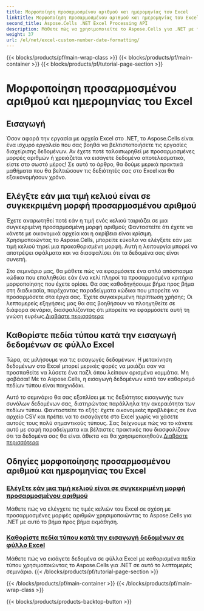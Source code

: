 ```yaml
---
title: Μορφοποίηση προσαρμοσμένου αριθμού και ημερομηνίας του Excel
linktitle: Μορφοποίηση προσαρμοσμένου αριθμού και ημερομηνίας του Excel
second_title: Aspose.Cells .NET Excel Processing API
description: Μάθετε πώς να χρησιμοποιείτε το Aspose.Cells για .NET με τους ολοκληρωμένους οδηγούς μας σχετικά με τη μορφοποίηση προσαρμοσμένων αριθμών και ημερομηνίας. Βελτιστοποιήστε τις δεξιότητές σας στο Excel.
weight: 37
url: /el/net/excel-custom-number-date-formatting/
---
```


{{< blocks/products/pf/main-wrap-class >}}
{{< blocks/products/pf/main-container >}}
{{< blocks/products/pf/tutorial-page-section >}}

# Μορφοποίηση προσαρμοσμένου αριθμού και ημερομηνίας του Excel

## Εισαγωγή

Όσον αφορά την εργασία με αρχεία Excel στο .NET, το Aspose.Cells είναι ένα ισχυρό εργαλείο που σας βοηθά να βελτιστοποιήσετε τις εργασίες διαχείρισης δεδομένων. Αν έχετε ποτέ ταλαιπωρηθεί με προσαρμοσμένες μορφές αριθμών ή χρειάζεται να εισάγετε δεδομένα αποτελεσματικά, είστε στο σωστό μέρος! Σε αυτό το άρθρο, θα δούμε μερικά πρακτικά μαθήματα που θα βελτιώσουν τις δεξιότητές σας στο Excel και θα εξοικονομήσουν χρόνο.

## Ελέγξτε εάν μια τιμή κελιού είναι σε συγκεκριμένη μορφή προσαρμοσμένου αριθμού

Έχετε αναρωτηθεί ποτέ εάν η τιμή ενός κελιού ταιριάζει σε μια συγκεκριμένη προσαρμοσμένη μορφή αριθμού; Φανταστείτε ότι έχετε να κάνετε με οικονομικά αρχεία και η ακρίβεια είναι κρίσιμη. Χρησιμοποιώντας το Aspose.Cells, μπορείτε εύκολα να ελέγξετε εάν μια τιμή κελιού τηρεί μια προκαθορισμένη μορφή. Αυτή η λειτουργία μπορεί να αποτρέψει σφάλματα και να διασφαλίσει ότι τα δεδομένα σας είναι συνεπή. 

Στο σεμινάριο μας, θα μάθετε πώς να εφαρμόσετε ένα απλό απόσπασμα κώδικα που επαληθεύει εάν ένα κελί πληροί τα προσαρμοσμένα κριτήρια μορφοποίησης που έχετε ορίσει. Θα σας καθοδηγήσουμε βήμα προς βήμα στη διαδικασία, παρέχοντας παραδείγματα κώδικα που μπορείτε να προσαρμόσετε στα έργα σας. Έχετε συγκεκριμένη περίπτωση χρήσης; Οι λεπτομερείς εξηγήσεις μας θα σας βοηθήσουν να πλοηγηθείτε σε διάφορα σενάρια, διασφαλίζοντας ότι μπορείτε να εφαρμόσετε αυτή τη γνώση ευρέως.[Διαβάστε περισσότερα](./check-if-a-cell-value-is-in-a-specific-custom-number-format/)

## Καθορίστε πεδία τύπου κατά την εισαγωγή δεδομένων σε φύλλο Excel

Τώρα, ας μιλήσουμε για τις εισαγωγές δεδομένων. Η μετακίνηση δεδομένων στο Excel μπορεί μερικές φορές να μοιάζει σαν να προσπαθείτε να λύσετε ένα παζλ όπου λείπουν ορισμένα κομμάτια. Μη φοβάσαι! Με το Aspose.Cells, η εισαγωγή δεδομένων κατά τον καθορισμό πεδίων τύπου είναι παιχνιδάκι.

Αυτό το σεμινάριο θα σας εξοπλίσει με τις δεξιότητες εισαγωγής των συνόλων δεδομένων σας, διατηρώντας παράλληλα την ακεραιότητα των πεδίων τύπου. Φανταστείτε το εξής: έχετε οικονομικές προβλέψεις σε ένα αρχείο CSV και πρέπει να το εισαγάγετε στο Excel χωρίς να χάσετε αυτούς τους πολύ σημαντικούς τύπους. Σας δείχνουμε πώς να το κάνετε αυτό με σαφή παραδείγματα και βέλτιστες πρακτικές που διασφαλίζουν ότι τα δεδομένα σας θα είναι άθικτα και θα χρησιμοποιηθούν.[Διαβάστε περισσότερα](./specify-formula-fields-while-importing-data-to-worksheet-in-excel/)

## Οδηγίες μορφοποίησης προσαρμοσμένου αριθμού και ημερομηνίας του Excel
### [Ελέγξτε εάν μια τιμή κελιού είναι σε συγκεκριμένη μορφή προσαρμοσμένου αριθμού](./check-if-a-cell-value-is-in-a-specific-custom-number-format/)
Μάθετε πώς να ελέγχετε τις τιμές κελιών του Excel σε σχέση με προσαρμοσμένες μορφές αριθμών χρησιμοποιώντας το Aspose.Cells για .NET με αυτό το βήμα προς βήμα εκμάθηση.
### [Καθορίστε πεδία τύπου κατά την εισαγωγή δεδομένων σε φύλλο Excel](./specify-formula-fields-while-importing-data-to-worksheet-in-excel/)
Μάθετε πώς να εισάγετε δεδομένα σε φύλλα Excel με καθορισμένα πεδία τύπου χρησιμοποιώντας το Aspose.Cells για .NET σε αυτό το λεπτομερές σεμινάριο.
{{< /blocks/products/pf/tutorial-page-section >}}

{{< /blocks/products/pf/main-container >}}
{{< /blocks/products/pf/main-wrap-class >}}

{{< blocks/products/products-backtop-button >}}
